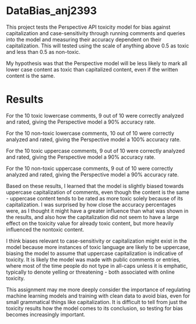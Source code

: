 # DataBias_anj2393

This project tests the Perspective API toxicity model for bias against capitalization and case-sensitivity through running comments and queries into the model and measuring their accuracy dependent on their capitalization. This will tested using the scale of anything above 0.5 as toxic and less than 0.5 as non-toxic. 

My hypothesis was that the Perspective model will be less likely to mark all lower case content as toxic than capitalized content, even if the written content is the same.

# Results
For the 10 toxic lowercase comments, 9 out of 10 were correctly analyzed and rated, giving the Perspective model a 90% accuracy rate.

For the 10 non-toxic lowercase comments, 10 out of 10 were correctly analyzed and rated, giving the Perspective model a 100% accuracy rate.

For the 10 toxic uppercase comments, 9 out of 10 were correctly analyzed and rated, giving the Perspective model a 90% accuracy rate.

For the 10 non-toxic uppercase comments, 9 out of 10 were correctly analyzed and rated, giving the Perspective model a 90% accuracy rate.


Based on these results, I learned that the model is slightly biased towards uppercase capitalization of comments, even though the content is the same - uppercase content tends to be rated as more toxic solely because of its capitalization. I was surprised by how close the accuracy percentages were, as I thought it might have a greater influence than what was shown in the results, and also how the capitalization did not seem to have a large effect on the toxicity value for already toxic content, but more heavily influenced the nontoxic content. 

I think biases relevant to case-sensitivity or capitalization might exist in the model because more instances of toxic language are likely to be uppercase, biasing the model to assume that uppercase capitalization is indicative of toxicity. It is likely the model was made with public comments or entries, where most of the time people do not type in all-caps unless it is emphatic, typically to denote yelling or threatening - both associated with online toxicity. 

This assignment may me more deeply consider the importance of regulating machine learning models and training with clean data to avoid bias, even for small grammatical things like capitalization. It is difficult to tell from just the toxicity results how the model comes to its conclusion, so testing for bias becomes increasingly important. 
